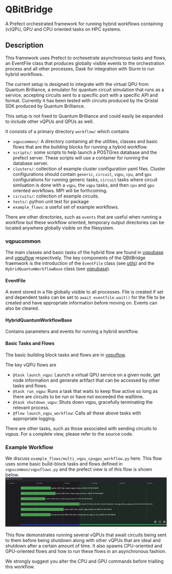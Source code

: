 # QBitBridge 
A Prefect orchestrated framework for running hybrid workflows containing (v)QPU, GPU and CPU oriented tasks on HPC systems. 

## Description
This framework uses Prefect to orchesetrate asynchronous tasks and flows, an EventFile class that produces globally visible events to the orchestration process and all other processes, Dask for integration with Slurm to run hybrid workflows. 

The current setup is designed to integrate with the virtual QPU from Quantum Brilliance, a emulator for quantum circuit simulation that runs as a service, accepting circuits sent to a specific port with a specific API and format. Currently it has been tested with circuits produced by the Qristal SDK produced by Quantum Brilliance. 

This setup is not fixed to Quantum Brilliance and could easily be expanded to include other vQPUs and QPUs as well.

It consists of a primary directory `workflow/` which contains 
- `vqpucommon/`: A directory containing all the utilities, classes and basic flows that are the building blocks for running a hybrid workflow. 
- `scripts/`: some scripts to help launch a POSTGres database and the prefect server. These scripts will use a container for running the database server.  
- `clusters/`: collection of example cluster configuration yaml files. Cluster configurations should contain `generic`, `circuit`, `vqpu`, `cpu`, and `gpu` configurations for running generic tasks, `circuit` tasks where circuit simluation is done with a `vqpu`, the `vqpu` tasks, and then `cpu` and `gpu` oriented workflows. MPI will be forthcoming. 
- `circuits/`: collection of example circuits.
- `tests/`: python unit test for package 
- `example_flows`: a useful set of example workflows. 

There are other directories, such as `events` that are useful when running a workflow but these workflow oriented, temporary output directories can be located anywhere globally visible on the filesystem. 

### vqpucommon
The main classes and basic tasks of the hybrid flow are found in [vqpubase](workflow/vqpucommon/vqpubase.py) and [vqpuflow](workflow/vqpucommon/vqpuflow.py) respectively. The key components of the QBitBridge fraemwork is the introduction of the `EventFile` class (see [utils](workflow/vqpucommon/utils.py)) and the `HybridQuantumWorkflowBase` class (see [vqpubase](workflow/vqpucommon/vqpubase.py)). 

#### EventFile
A event stored in a file globally visible to all processes. File is created if set and dependent tasks can be set to `await eventfile.wait()` for the file to be created and have appropriate information before moving on. Events can also be cleared. 

#### HybridQuantumWorkflowBase
Contains parameters and events for running a hybrid workflow. 

#### Basic Tasks and Flows
The basic building block tasks and flows are in [vqpuflow](workflow/vqpucommon/vqpuflow.py). 

The key vQPU flows are 
* `@task launch_vqpu`: Launch a virtual QPU service on a given node, get node information and generate artifact that can be accessed by other tasks and flows. 
* `@task run_vqpu`: Runs a task that waits to keep flow active so long as there are circuits to be run or have not exceeded the walltime.
* `@task shutdown_vqpu`: Shuts down vqpu, gracefully terminating the relevant process.
* `@flow launch_vqpu_workflow`: Calls all these above tasks with appropriate logging. 

There are other tasks, such as those associated with sending circuits to vqpus. For a complete view, please refer to the source code. 

### Example Workflow
We discuss `example_flows/multi_vqpu_cpugpu_workflow.py` here. This flow uses some basic build-block tasks and flows defined in `vqpucommon/vqpuflows.py` and the prefect view is of this flow is shown below.
![multivqpuflow](figs/example_multivqpuflow.png)

This flow demonstrates running several vQPUs that await circuits being sent to them before being shutdown along with other vQPUs that are ideal and shutdown after a certain amount of time. It also spawns CPU-oriented and GPU-oriented flows and how to run these flows in an asynchronous fashion. 

We strongly suggest you alter the CPU and GPU commands before trialling this workflow. 